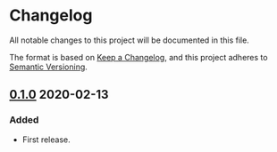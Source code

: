 # Changelog

All notable changes to this project will be documented in this file.

The format is based on [Keep a Changelog](https://keepachangelog.com/en/1.0.0/),
and this project adheres to [Semantic Versioning](https://semver.org/spec/v2.0.0.html).

## [0.1.0] 2020-02-13

### Added

- First release.

[Unreleased]: https://github.com/giantswarm/micrologger/compare/v0.1.0...HEAD
[0.1.0]: https://github.com/giantswarm/micrologger/releases/tag/v0.1.0

